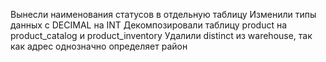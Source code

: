 Вынесли наименования статусов в отдельную таблицу
Изменили типы данных с DECIMAL на INT
Декомпозировали таблицу product на product_catalog и product_inventory
Удалили distinct из warehouse, так как адрес однозначно определяет район
